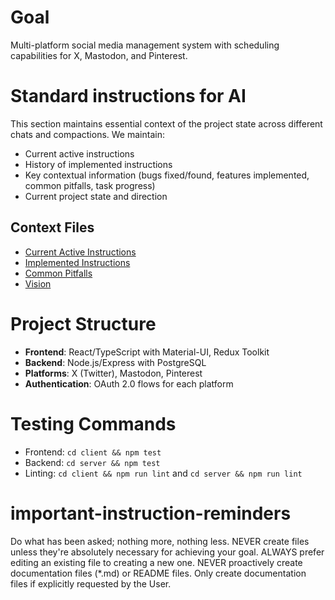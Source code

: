 # Goal
Multi-platform social media management system with scheduling capabilities for X, Mastodon, and Pinterest.

# Standard instructions for AI 
This section maintains essential context of the project state across different chats and compactions. We maintain:
- Current active instructions
- History of implemented instructions  
- Key contextual information (bugs fixed/found, features implemented, common pitfalls, task progress)
- Current project state and direction

## Context Files
- [Current Active Instructions](current-active-instructions.md)
- [Implemented Instructions](implemented-instructions.md)
- [Common Pitfalls](common-pitfalls-to-watch-out.md)
- [Vision](vision.md)

# Project Structure
- **Frontend**: React/TypeScript with Material-UI, Redux Toolkit
- **Backend**: Node.js/Express with PostgreSQL
- **Platforms**: X (Twitter), Mastodon, Pinterest
- **Authentication**: OAuth 2.0 flows for each platform

# Testing Commands
- Frontend: `cd client && npm test`
- Backend: `cd server && npm test`
- Linting: `cd client && npm run lint` and `cd server && npm run lint`

# important-instruction-reminders
Do what has been asked; nothing more, nothing less.
NEVER create files unless they're absolutely necessary for achieving your goal.
ALWAYS prefer editing an existing file to creating a new one.
NEVER proactively create documentation files (*.md) or README files. Only create documentation files if explicitly requested by the User.